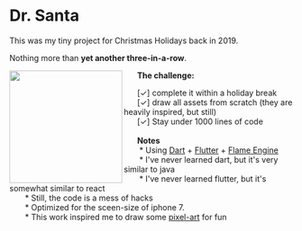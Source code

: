 # Dr. Santa


This was my tiny project for Christmas Holidays back in 2019. 

Nothing more than **yet another three-in-a-row**.

<img src="https://github.com/bugzmanov/drsanta/raw/main/drsanta.gif" width="200" align="left"/>





&nbsp;&nbsp;&nbsp;&nbsp;&nbsp; <b>The challenge: </b>
<div>
&nbsp;&nbsp;&nbsp;&nbsp;&nbsp;&nbsp;[&#10003] complete it within a holiday break<br/>
&nbsp;&nbsp;&nbsp;&nbsp;&nbsp;&nbsp;[&#10003] draw all assets from scratch (they are heavily inspired, but still)<br/>
&nbsp;&nbsp;&nbsp;&nbsp;&nbsp;&nbsp;[&#10003] Stay under 1000 lines of code
</div>
<br/>
&nbsp;&nbsp;&nbsp;&nbsp;&nbsp; <b> Notes </b><br/>
&nbsp;&nbsp;&nbsp;&nbsp;&nbsp;&nbsp; * Using <a href="https://dart.dev/">Dart</a> + <a href="https://flutter.dev/">Flutter</a> + <a href="https://flame-engine.org/">Flame Engine</a><br/>
&nbsp;&nbsp;&nbsp;&nbsp;&nbsp;&nbsp; * I've never learned dart, but it's very similar to java<br/>
&nbsp;&nbsp;&nbsp;&nbsp;&nbsp;&nbsp; * I've never learned flutter, but it's somewhat similar to react<br/>
&nbsp;&nbsp;&nbsp;&nbsp;&nbsp;&nbsp; * Still, the code is a mess of hacks<br/>
&nbsp;&nbsp;&nbsp;&nbsp;&nbsp;&nbsp; * Optimized for the sceen-size of iphone 7.<br/>
&nbsp;&nbsp;&nbsp;&nbsp;&nbsp;&nbsp; * This work inspired me to draw some <a href="https://www.deviantart.com/bugzmanov/gallery">pixel-art</a> for fun
<br clear="left"/>
